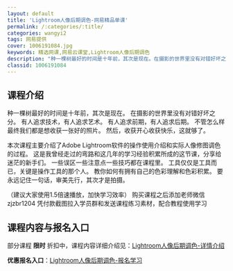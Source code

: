```yaml
---
layout: default
title: 'Lightroom人像后期调色-网易精品单课'
permalink: /:categories/:title/
categories: wangyi2
tags: 网易提供
cover: 1006191084.jpg
keywords: 精选网课,网易云课堂,Lightroom人像后期调色
description: "种一棵树最好的时间是十年前，其次是现在。在摄影的世界里没有对错好坏之分。有人追求技术，有人追求艺术。有人追求前期，有人追求后期。不管怎么样最终我们都是想收获一张好的照片。然后，收获开心收获快"
classid: 1006191084
---
```


## 课程介绍

种一棵树最好的时间是十年前，其次是现在。
在摄影的世界里没有对错好坏之分。
有人追求技术，有人追求艺术。
有人追求前期，有人追求后期。
不管怎么样最终我们都是想收获一张好的照片。
然后，收获开心收获快乐，这就够了。

本次课程主要介绍了Adobe Lightroom软件的操作使用介绍和实际人像修图调色的过程。
这是我曾经走过的弯路和这几年的学习经验积累所成的这节课，分享给迷茫的新手们。
一些误区一些注意点一些技巧都在课程里。
工具仅仅是工具而已，关键是操作工具的那个人。
教你如何有拥有自己的色彩理解和色彩积累。
要永远记住一句话，审美先行，其次才是拍摄。

（建议大家使用1.5倍速播放，加快学习效率）
购买课程之后添加老师微信zjzbr1204 凭付款截图拉入学员群和发送课程练习素材，配合教程使用学习

## 课程内容与报名入口

部分课程 **限时** 折扣中，课程内容详细介绍见：[Lightroom人像后期调色-详情介绍](https://study.163.com/course/introduction/1006191084.htm?share=1&shareId=1025206652&utm_campaign=share&utm_medium=iphoneShare&utm_source=&utm_u=1025206652)

**优惠报名入口**：[Lightroom人像后期调色-报名学习](https://study.163.com/course/introduction/1006191084.htm?share=1&shareId=1025206652&utm_campaign=share&utm_medium=iphoneShare&utm_source=&utm_u=1025206652)

